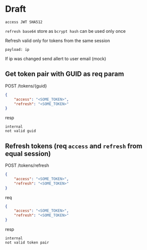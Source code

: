 # Draft

`access JWT SHA512`

`refresh base64` store as `bcrypt hash` can be used only once

Refresh valid only for tokens from the same session

`payload: ip`

If ip was changed send allert to user email (mock)

## Get token pair with GUID as req param

POST /tokens/{guid}

```json
{
    "access": "<SOME_TOKEN>",
    "refresh": "<SOME_TOKEN>"
}
```
resp

```errs
internal
not valid guid
```

## Refresh tokens (req `access` and `refresh` from equal session)

POST /tokens/refresh

```json
{
    "access": "<SOME_TOKEN>",
    "refresh": "<SOME_TOKEN>"
}
```
req

```json
{
    "access": "<SOME_TOKEN>",
    "refresh": "<SOME_TOKEN>"
}
```
resp

```errs
internal
not valid token pair
```
